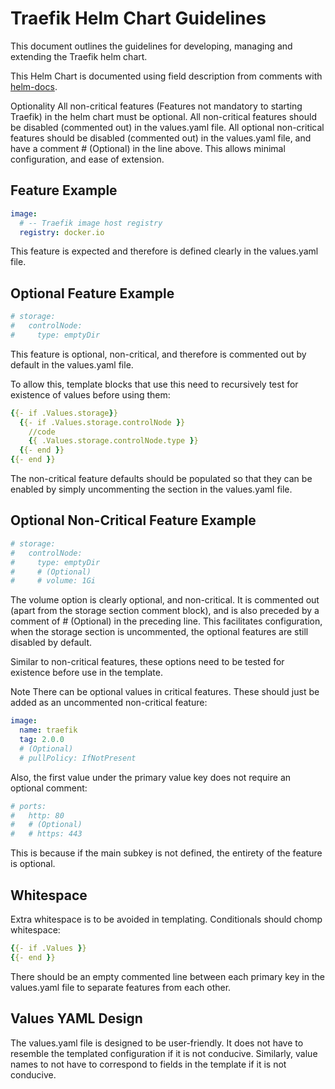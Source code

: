 # Traefik Helm Chart Guidelines

This document outlines the guidelines for developing, managing and extending the Traefik helm chart.

This Helm Chart is documented using field description from comments with [helm-docs](https://github.com/norwoodj/helm-docs).

Optionality
All non-critical features (Features not mandatory to starting Traefik) in the helm chart must be optional. All non-critical features should be disabled (commented out) in the values.yaml file. All optional non-critical features should be disabled (commented out) in the values.yaml file, and have a comment # (Optional) in the line above. This allows minimal configuration, and ease of extension.

## Feature Example

```yaml
image:
  # -- Traefik image host registry
  registry: docker.io
```

This feature is expected and therefore is defined clearly in the values.yaml file.

## Optional Feature Example

```yaml
# storage:
#   controlNode:
#     type: emptyDir
```

This feature is optional, non-critical, and therefore is commented out by default in the values.yaml file.

To allow this, template blocks that use this need to recursively test for existence of values before using them:

```yaml
{{- if .Values.storage}}
  {{- if .Values.storage.controlNode }}
    //code
    {{ .Values.storage.controlNode.type }}
  {{- end }}
{{- end }}
```

The non-critical feature defaults should be populated so that they can be enabled by simply uncommenting the section in the values.yaml file.

## Optional Non-Critical Feature Example

```yaml
# storage:
#   controlNode:
#     type: emptyDir
#     # (Optional)
#     # volume: 1Gi
```

The volume option is clearly optional, and non-critical. It is commented out (apart from the storage section comment block), and is also preceded by a comment of # (Optional) in the preceding line. This facilitates configuration, when the storage section is uncommented, the optional features are still disabled by default.

Similar to non-critical features, these options need to be tested for existence before use in the template.

Note
There can be optional values in critical features. These should just be added as an uncommented non-critical feature:

```yaml
image:
  name: traefik
  tag: 2.0.0
  # (Optional)
  # pullPolicy: IfNotPresent
```

Also, the first value under the primary value key does not require an optional comment:

```yaml
# ports:
#   http: 80
#   # (Optional)
#   # https: 443
```

This is because if the main subkey is not defined, the entirety of the feature is optional.

## Whitespace

Extra whitespace is to be avoided in templating. Conditionals should chomp whitespace:

```yaml
{{- if .Values }}
{{- end }}
```

There should be an empty commented line between each primary key in the values.yaml file to separate features from each other.

## Values YAML Design

The values.yaml file is designed to be user-friendly. It does not have to resemble the templated configuration if it is not conducive. Similarly, value names to not have to correspond to fields in the template if it is not conducive.
